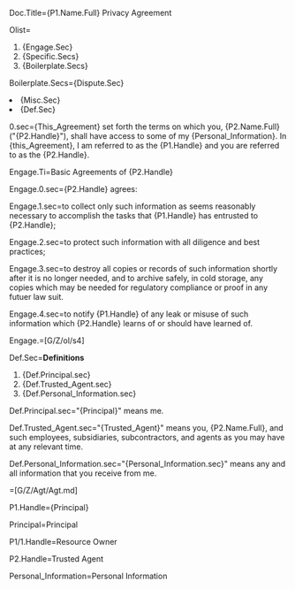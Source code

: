 Doc.Title={P1.Name.Full} Privacy Agreement

Olist=<ol><li>{Engage.Sec}<li>{Specific.Secs}<li>{Boilerplate.Secs}</ol>

Boilerplate.Secs={Dispute.Sec}<li>{Misc.Sec}<li>{Def.Sec}</ol>

0.sec={This_Agreement} set forth the terms on which you, {P2.Name.Full} ("{P2.Handle}"), shall have access to some of my {Personal_Information}.  In {this_Agreement}, I am referred to as the {P1.Handle} and you are referred to as the {P2.Handle}.

Engage.Ti=Basic Agreements of {P2.Handle}

Engage.0.sec={P2.Handle} agrees:

Engage.1.sec=to collect only such information as seems reasonably necessary to accomplish the tasks that {P1.Handle} has entrusted to {P2.Handle};

Engage.2.sec=to protect such information with all diligence and best practices;

Engage.3.sec=to destroy all copies or records of such information shortly after it is no longer needed, and to archive safely, in cold storage, any copies which may be needed for regulatory compliance or proof in any futuer law suit.

Engage.4.sec=to notify {P1.Handle} of any leak or misuse of such information which {P2.Handle} learns of or should have learned of. 

Engage.=[G/Z/ol/s4]


Def.Sec=<b>Definitions</b><ol><li>{Def.Principal.sec}<li>{Def.Trusted_Agent.sec}<li>{Def.Personal_Information.sec}</ol>

Def.Principal.sec="{Principal}" means me.

Def.Trusted_Agent.sec="{Trusted_Agent}" means you, {P2.Name.Full}, and such employees, subsidiaries, subcontractors, and agents as you may have at any relevant time. 

Def.Personal_Information.sec="{Personal_Information.sec}" means any and all information that you receive from me. 

=[G/Z/Agt/Agt.md]



P1.Handle={Principal}

Principal=<span class="DefinedTerm">Principal</span>

P1/1.Handle=<span class="DefinedTerm">Resource Owner</span>

P2.Handle=<span class="DefinedTerm">Trusted Agent</span>

Personal_Information=<span class="DefinedTerm">Personal Information</span>
